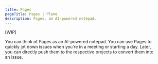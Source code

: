 ```yaml
---
title: Pages
pageTitle: Pages | Plane
description: Pages, an AI-powered notepad.
---
```


[WIP]

You can think of Pages as an AI-powered notepad. You can use Pages to quickly jot down issues when you're in a meeting or starting a day. Later, you can directly push them to the respective projects to convert them into an issue.

